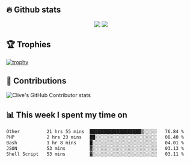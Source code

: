 ## &#128293; Github stats

<!-- GitHub Readme Streak Stats - https://github.com/DenverCoder1/github-readme-streak-stats -->
<p align="center">

<picture>
  <source 
    srcset="https://github-readme-stats.vercel.app/api?username=clivewalkden&count_private=true&show_icons=true&theme=darcula"
    media="(prefers-color-scheme: dark)"
  />
  <source
    srcset="https://github-readme-stats.vercel.app/api?username=clivewalkden&count_private=true&show_icons=true&theme=calm"
    media="(prefers-color-scheme: light), (prefers-color-scheme: no-preference)"
  />
  <img src="https://github-readme-stats.vercel.app/api?username=clivewalkden&count_private=true&show_icons=true&theme=darcula" />
</picture>

<a href="https://git.io/streak-stats" target="_blank">
  <img src="http://github-readme-streak-stats.herokuapp.com?user=clivewalkden&theme=darcula&date_format=j%20M%5B%20Y%5D" />
</a>

</p>

## &#127942; Trophies
[![trophy](https://github-profile-trophy.vercel.app/?username=clivewalkden&theme=onedark)](https://github.com/clivewalkden/github-profile-trophy)

## &#129309; Contributions
![Clive's GitHub Contributor stats](https://github-contributor-stats.vercel.app/api?username=clivewalkden)

## &#128202; This week I spent my time on
<!--START_SECTION:waka-->

```txt
Other          21 hrs 55 mins  ███████████████████▒░░░░░   76.84 %
PHP            2 hrs 23 mins   ██░░░░░░░░░░░░░░░░░░░░░░░   08.40 %
Bash           1 hr 8 mins     █░░░░░░░░░░░░░░░░░░░░░░░░   04.01 %
JSON           53 mins         ▓░░░░░░░░░░░░░░░░░░░░░░░░   03.13 %
Shell Script   53 mins         ▓░░░░░░░░░░░░░░░░░░░░░░░░   03.11 %
```

<!--END_SECTION:waka-->
